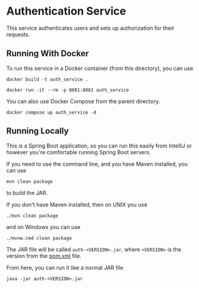 # Authentication Service

This service authenticates users and sets up authorization for their requests.

## Running With Docker

To run this service in a Docker container (from this directory), you can use

```shell
docker build -t auth_service .
```

```shell
docker run -it --rm -p 8081:8081 auth_service
```

You can also use Docker Compose from the parent directory.

```shell
docker compose up auth_service -d
```

## Running Locally

This is a Spring Boot application, so you can run this easily from IntelliJ or
however you're comfortable running Spring Boot servers.

If you need to use the command line, and you have Maven installed, you can use

```shell
mvn clean package
```

to build the JAR.

If you don't have Maven installed, then on UNIX you use

```shell
./mvn clean package
```

and on Windows you can use

```shell
./mvnw.cmd clean package
```

The JAR file will be called `auth-<VERSION>.jar`, where `<VERSION>` is the
version from the [pom.xml](./pom.xml) file.

From here, you can run it like a normal JAR file

```shell
java -jar auth-<VERSION>.jar
```

